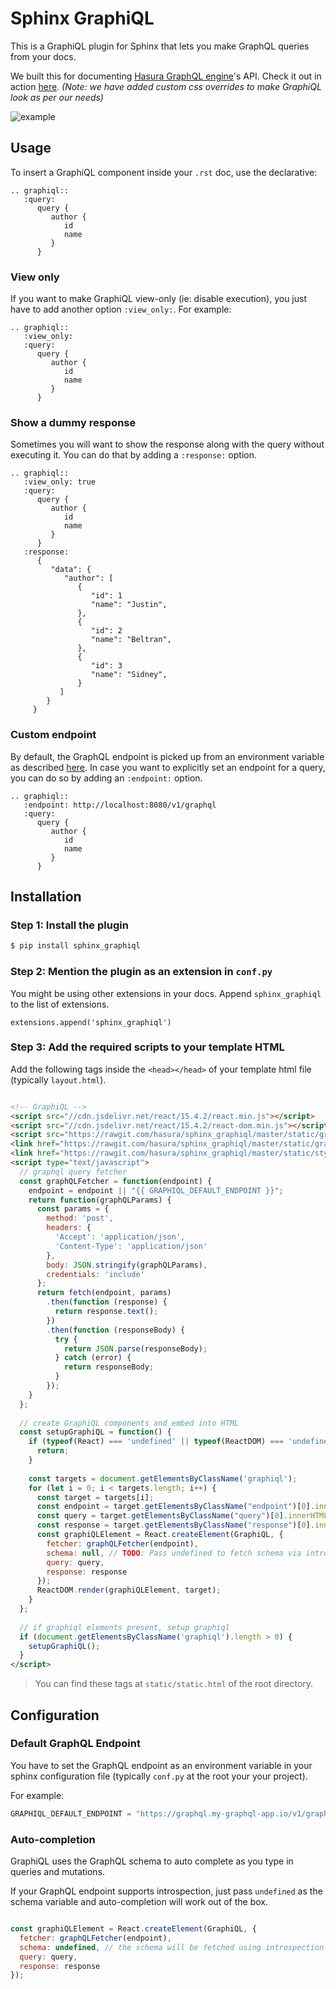 # Sphinx GraphiQL

This is a GraphiQL plugin for Sphinx that lets you make GraphQL queries from your docs.

We built this for documenting [Hasura GraphQL engine](https://hasura.io/)'s API. Check it out in action [here](https://docs.hasura.io/1.0/graphql/manual/queries/simple-object-queries.html). *(Note: we have added custom css overrides to make GraphiQL look as per our needs)*

![example](https://raw.githubusercontent.com/hasura/sphinx-graphiql/master/assets/sphinx-graphiql-example.png)


## Usage

To insert a GraphiQL component inside your `.rst` doc, use the declarative:

```
.. graphiql::
   :query:
      query {
         author {
            id
            name
         }
      }
```

### View only

If you want to make GraphiQL view-only (ie: disable execution), you just have to add another option `:view_only:`. For example:

```
.. graphiql::
   :view_only:
   :query:
      query {
         author {
            id
            name
         }
      }
```

### Show a dummy response

Sometimes you will want to show the response along with the query without executing it. You can do that by adding a `:response:` option.

```
.. graphiql::
   :view_only: true
   :query:
      query {
         author {
            id
            name
         }
      }
   :response:
      {
         "data": {
            "author": [
               {
                  "id": 1
                  "name": "Justin",
               },
               {
                  "id": 2
                  "name": "Beltran",
               },
               {
                  "id": 3
                  "name": "Sidney",
               }
           ]
        }
     }
```

### Custom endpoint

By default, the GraphQL endpoint is picked up from an environment variable as described [here](#default-graphql-endpoint). 
In case you want to explicitly set an endpoint for a query, you can do so by adding an `:endpoint:` option.

```
.. graphiql::
   :endpoint: http://localhost:8080/v1/graphql
   :query:
      query {
         author {
            id
            name
         }
      }
```

## Installation

### Step 1: Install the plugin

```bash
$ pip install sphinx_graphiql
```

### Step 2: Mention the plugin as an extension in `conf.py`

You might be using other extensions in your docs. Append `sphinx_graphiql` to the list of extensions.

```
extensions.append('sphinx_graphiql')
```

### Step 3: Add the required scripts to your template HTML

Add the following tags inside the `<head></head>` of your template html file (typically `layout.html`).

```html

<!-- GraphiQL -->
<script src="//cdn.jsdelivr.net/react/15.4.2/react.min.js"></script>
<script src="//cdn.jsdelivr.net/react/15.4.2/react-dom.min.js"></script>
<script src="https://rawgit.com/hasura/sphinx_graphiql/master/static/graphiql/graphiql.min.js"></script>
<link href="https://rawgit.com/hasura/sphinx_graphiql/master/static/graphiql/graphiql.css" rel="stylesheet">
<link href="https://rawgit.com/hasura/sphinx_graphiql/master/static/styles.css" rel="stylesheet">
<script type="text/javascript">
  // graphql query fetcher
  const graphQLFetcher = function(endpoint) {
    endpoint = endpoint || "{{ GRAPHIQL_DEFAULT_ENDPOINT }}";
    return function(graphQLParams) {
      const params = {
        method: 'post',
        headers: {
          'Accept': 'application/json',
          'Content-Type': 'application/json'
        },
        body: JSON.stringify(graphQLParams),
        credentials: 'include'
      };
      return fetch(endpoint, params)
        .then(function (response) {
          return response.text();
        })
        .then(function (responseBody) {
          try {
            return JSON.parse(responseBody);
          } catch (error) {
            return responseBody;
          }
        });
    }
  };
   
  // create GraphiQL components and embed into HTML
  const setupGraphiQL = function() {
    if (typeof(React) === 'undefined' || typeof(ReactDOM) === 'undefined' || typeof(GraphiQL) === 'undefined') {
      return;
    }
   
    const targets = document.getElementsByClassName('graphiql');
    for (let i = 0; i < targets.length; i++) {
      const target = targets[i];
      const endpoint = target.getElementsByClassName("endpoint")[0].innerHTML.trim();
      const query = target.getElementsByClassName("query")[0].innerHTML.trim();
      const response = target.getElementsByClassName("response")[0].innerHTML.trim();
      const graphiQLElement = React.createElement(GraphiQL, {
        fetcher: graphQLFetcher(endpoint),
        schema: null, // TODO: Pass undefined to fetch schema via introspection
        query: query,
        response: response
      });
      ReactDOM.render(graphiQLElement, target);
    }
  };
                                       
  // if graphiql elements present, setup graphiql
  if (document.getElementsByClassName('graphiql').length > 0) {
    setupGraphiQL();
  }
</script>
```

> You can find these tags at `static/static.html` of the root directory.

## Configuration

### Default GraphQL Endpoint

You have to set the GraphQL endpoint as an environment variable in your sphinx configuration file (typically `conf.py` at the root your your project).

For example:

```python
GRAPHIQL_DEFAULT_ENDPOINT = "https://graphql.my-graphql-app.io/v1/graphql"
```

### Auto-completion

GraphiQL uses the GraphQL schema to auto complete as you type in queries and mutations.

If your GraphQL endpoint supports introspection, just pass `undefined` as the schema variable and 
auto-completion will work out of the box.

```js

const graphiQLElement = React.createElement(GraphiQL, {
  fetcher: graphQLFetcher(endpoint),
  schema: undefined, // the schema will be fetched using introspection
  query: query,
  response: response
});
```
